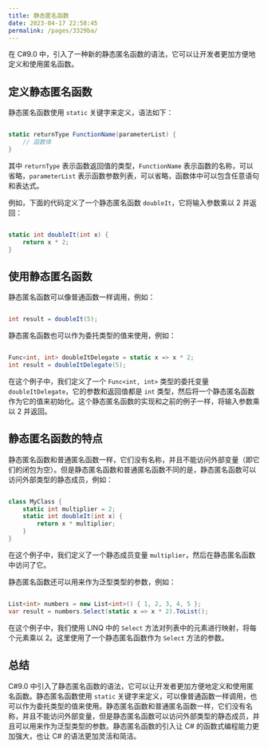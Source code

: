 ```yaml
---
title: 静态匿名函数
date: 2023-04-17 22:58:45
permalink: /pages/3329ba/
---
```


在 C#9.0 中，引入了一种新的静态匿名函数的语法，它可以让开发者更加方便地定义和使用匿名函数。
## 定义静态匿名函数

静态匿名函数使用 `static` 关键字来定义，语法如下：

```csharp

static returnType FunctionName(parameterList) {
    // 函数体
}
```



其中 `returnType` 表示函数返回值的类型，`FunctionName` 表示函数的名称，可以省略，`parameterList` 表示函数参数列表，可以省略，函数体中可以包含任意语句和表达式。

例如，下面的代码定义了一个静态匿名函数 `doubleIt`，它将输入参数乘以 2 并返回：

```csharp

static int doubleIt(int x) {
    return x * 2;
}
```


## 使用静态匿名函数

静态匿名函数可以像普通函数一样调用，例如：

```csharp

int result = doubleIt(5);
```



静态匿名函数也可以作为委托类型的值来使用，例如：

```csharp

Func<int, int> doubleItDelegate = static x => x * 2;
int result = doubleItDelegate(5);
```



在这个例子中，我们定义了一个 `Func<int, int>` 类型的委托变量 `doubleItDelegate`，它的参数和返回值都是 `int` 类型，然后将一个静态匿名函数作为它的值来初始化。这个静态匿名函数的实现和之前的例子一样，将输入参数乘以 2 并返回。
## 静态匿名函数的特点

静态匿名函数和普通匿名函数一样，它们没有名称，并且不能访问外部变量（即它们的闭包为空）。但是静态匿名函数和普通匿名函数不同的是，静态匿名函数可以访问外部类型的静态成员，例如：

```csharp

class MyClass {
    static int multiplier = 2;
    static int doubleIt(int x) {
        return x * multiplier;
    }
}
```



在这个例子中，我们定义了一个静态成员变量 `multiplier`，然后在静态匿名函数中访问了它。

静态匿名函数还可以用来作为泛型类型的参数，例如：

```csharp

List<int> numbers = new List<int>() { 1, 2, 3, 4, 5 };
var result = numbers.Select(static x => x * 2).ToList();
```



在这个例子中，我们使用 LINQ 中的 `Select` 方法对列表中的元素进行映射，将每个元素乘以 2。这里使用了一个静态匿名函数作为 `Select` 方法的参数。
## 总结

C#9.0 中引入了静态匿名函数的语法，它可以让开发者更加方便地定义和使用匿名函数。静态匿名函数使用 `static` 关键字来定义，可以像普通函数一样调用，也可以作为委托类型的值来使用。静态匿名函数和普通匿名函数一样，它们没有名称，并且不能访问外部变量，但是静态匿名函数可以访问外部类型的静态成员，并且可以用来作为泛型类型的参数。静态匿名函数的引入让 C# 的函数式编程能力更加强大，也让 C# 的语法更加灵活和简洁。
